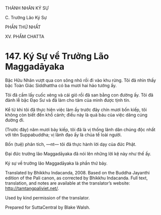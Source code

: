 THÁNH NHÂN KÝ SỰ

C. Trưởng Lão Ký Sự

PHẦN THỨ NHẤT

XV. PHẨM CHATTA

# 147\. Ký Sự về Trưởng Lão Maggadāyaka

Bậc Hữu Nhãn vượt qua con sông nhỏ rồi đi vào khu rừng. Tôi đã nhìn thấy bậc Toàn Giác Siddhattha có ba mươi hai hảo tướng ấy.

Tôi đã cầm lấy cuốc xẻng và cái giỏ rồi đã san bằng con đường ấy. Tôi đã đảnh lễ bậc Đạo Sư và đã làm cho tâm của mình được tịnh tín.

Kể từ khi tôi đã thực hiện việc làm ấy trước đây chín mươi bốn kiếp, tôi không còn biết đến khổ cảnh; điều này là quả báu của việc dâng cúng đường đi.

(Trước đây) năm mươi bảy kiếp, tôi đã là vị thống lãnh dân chúng độc nhất với tên Suppabuddha; vị lãnh đạo ấy là chúa tể loài người.

Bốn (tuệ) phân tích, ―nt― tôi đã thực hành lời dạy của đức Phật.

Đại đức trưởng lão Maggadāyaka đã nói lên những lời kệ này như thế ấy.

Ký sự về trưởng lão Maggadāyaka là phần thứ bảy.

Translated by Bhikkhu Indacanda, 2008. Based on the Buddha Jayanthi edition of the Pali canon, as corrected by Bhikkhu Indacanda. Full text, translation, and notes are available at the translator’s website: http://tamtangpaliviet.net/.

Used by kind permission of the translator.

Prepared for SuttaCentral by Blake Walsh.